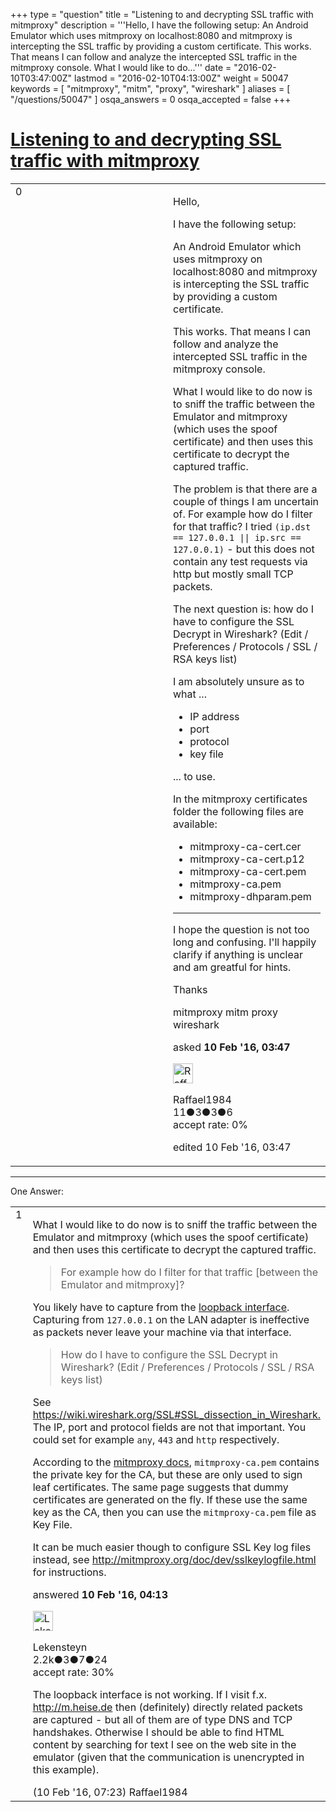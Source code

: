 +++
type = "question"
title = "Listening to and decrypting SSL traffic with mitmproxy"
description = '''Hello, I have the following setup: An Android Emulator which uses mitmproxy on localhost:8080 and mitmproxy is intercepting the SSL traffic by providing a custom certificate. This works. That means I can follow and analyze the intercepted SSL traffic in the mitmproxy console. What I would like to do...'''
date = "2016-02-10T03:47:00Z"
lastmod = "2016-02-10T04:13:00Z"
weight = 50047
keywords = [ "mitmproxy", "mitm", "proxy", "wireshark" ]
aliases = [ "/questions/50047" ]
osqa_answers = 0
osqa_accepted = false
+++

<div class="headNormal">

# [Listening to and decrypting SSL traffic with mitmproxy](/questions/50047/listening-to-and-decrypting-ssl-traffic-with-mitmproxy)

</div>

<div id="main-body">

<div id="askform">

<table id="question-table" style="width:100%;"><colgroup><col style="width: 50%" /><col style="width: 50%" /></colgroup><tbody><tr class="odd"><td style="width: 30px; vertical-align: top"><div class="vote-buttons"><div id="post-50047-score" class="post-score" title="current number of votes">0</div><div id="favorite-count" class="favorite-count"></div></div></td><td><div id="item-right"><div class="question-body"><p>Hello,</p><p>I have the following setup:</p><p>An Android Emulator which uses mitmproxy on localhost:8080 and mitmproxy is intercepting the SSL traffic by providing a custom certificate.</p><p>This works. That means I can follow and analyze the intercepted SSL traffic in the mitmproxy console.</p><p>What I would like to do now is to sniff the traffic between the Emulator and mitmproxy (which uses the spoof certificate) and then uses this certificate to decrypt the captured traffic.</p><p>The problem is that there are a couple of things I am uncertain of. For example how do I filter for that traffic? I tried <code>(ip.dst == 127.0.0.1 || ip.src == 127.0.0.1)</code> - but this does not contain any test requests via http but mostly small TCP packets.</p><p>The next question is: how do I have to configure the SSL Decrypt in Wireshark? (Edit / Preferences / Protocols / SSL / RSA keys list)</p><p>I am absolutely unsure as to what ...</p><ul><li>IP address</li><li>port</li><li>protocol</li><li>key file</li></ul><p>... to use.</p><p>In the mitmproxy certificates folder the following files are available:</p><ul><li>mitmproxy-ca-cert.cer</li><li>mitmproxy-ca-cert.p12</li><li>mitmproxy-ca-cert.pem</li><li>mitmproxy-ca.pem</li><li>mitmproxy-dhparam.pem</li></ul><hr /><p>I hope the question is not too long and confusing. I'll happily clarify if anything is unclear and am greatful for hints.</p><p>Thanks</p></div><div id="question-tags" class="tags-container tags">mitmproxy mitm proxy wireshark</div><div id="question-controls" class="post-controls"></div><div class="post-update-info-container"><div class="post-update-info post-update-info-user"><p>asked <strong>10 Feb '16, 03:47</strong></p><img src="https://secure.gravatar.com/avatar/c44e61d34981ed01ab4bc25c3df52fc2?s=32&amp;d=identicon&amp;r=g" class="gravatar" width="32" height="32" alt="Raffael1984&#39;s gravatar image" /><p>Raffael1984<br />
<span class="score" title="11 reputation points">11</span><span title="3 badges"><span class="badge1">●</span><span class="badgecount">3</span></span><span title="3 badges"><span class="silver">●</span><span class="badgecount">3</span></span><span title="6 badges"><span class="bronze">●</span><span class="badgecount">6</span></span><br />
<span class="accept_rate" title="Rate of the user&#39;s accepted answers">accept rate:</span> <span title="Raffael1984 has no accepted answers">0%</span></p></div><div class="post-update-info post-update-info-edited"><p>edited 10 Feb '16, 03:47</p></div></div><div id="comments-container-50047" class="comments-container"></div><div id="comment-tools-50047" class="comment-tools"></div><div class="clear"></div><div id="comment-50047-form-container" class="comment-form-container"></div><div class="clear"></div></div></td></tr></tbody></table>

------------------------------------------------------------------------

<div class="tabBar">

<span id="sort-top"></span>

<div class="headQuestions">

One Answer:

</div>

</div>

<span id="50049"></span>

<div id="answer-container-50049" class="answer">

<table style="width:100%;"><colgroup><col style="width: 50%" /><col style="width: 50%" /></colgroup><tbody><tr class="odd"><td style="width: 30px; vertical-align: top"><div class="vote-buttons"><div id="post-50049-score" class="post-score" title="current number of votes">1</div></div></td><td><div class="item-right"><div class="answer-body"><p>What I would like to do now is to sniff the traffic between the Emulator and mitmproxy (which uses the spoof certificate) and then uses this certificate to decrypt the captured traffic.</p><blockquote><p>For example how do I filter for that traffic [between the Emulator and mitmproxy]?</p></blockquote><p>You likely have to capture from the <a href="https://wiki.wireshark.org/CaptureSetup/Loopback">loopback interface</a>. Capturing from <code>127.0.0.1</code> on the LAN adapter is ineffective as packets never leave your machine via that interface.</p><blockquote><p>How do I have to configure the SSL Decrypt in Wireshark? (Edit / Preferences / Protocols / SSL / RSA keys list)</p></blockquote><p>See <a href="https://wiki.wireshark.org/SSL#SSL_dissection_in_Wireshark.">https://wiki.wireshark.org/SSL#SSL_dissection_in_Wireshark.</a> The IP, port and protocol fields are not that important. You could set for example <code>any</code>, <code>443</code> and <code>http</code> respectively.</p><p>According to the <a href="http://mitmproxy.org/doc/certinstall.html#docCertfiles">mitmproxy docs</a>, <code>mitmproxy-ca.pem</code> contains the private key for the CA, but these are only used to sign leaf certificates. The same page suggests that dummy certificates are generated on the fly. If these use the same key as the CA, then you can use the <code>mitmproxy-ca.pem</code> file as Key File.</p><p>It can be much easier though to configure SSL Key log files instead, see <a href="http://mitmproxy.org/doc/dev/sslkeylogfile.html">http://mitmproxy.org/doc/dev/sslkeylogfile.html</a> for instructions.</p></div><div class="answer-controls post-controls"></div><div class="post-update-info-container"><div class="post-update-info post-update-info-user"><p>answered <strong>10 Feb '16, 04:13</strong></p><img src="https://secure.gravatar.com/avatar/285b1f0f4caadc088a38c40aea22feba?s=32&amp;d=identicon&amp;r=g" class="gravatar" width="32" height="32" alt="Lekensteyn&#39;s gravatar image" /><p>Lekensteyn<br />
<span class="score" title="2213 reputation points"><span>2.2k</span></span><span title="3 badges"><span class="badge1">●</span><span class="badgecount">3</span></span><span title="7 badges"><span class="silver">●</span><span class="badgecount">7</span></span><span title="24 badges"><span class="bronze">●</span><span class="badgecount">24</span></span><br />
<span class="accept_rate" title="Rate of the user&#39;s accepted answers">accept rate:</span> <span title="Lekensteyn has 32 accepted answers">30%</span></p></div></div><div id="comments-container-50049" class="comments-container"><span id="50053"></span><div id="comment-50053" class="comment"><div id="post-50053-score" class="comment-score"></div><div class="comment-text"><p>The loopback interface is not working. If I visit f.x. <a href="http://m.heise.de">http://m.heise.de</a> then (definitely) directly related packets are captured - but all of them are of type DNS and TCP handshakes. Otherwise I should be able to find HTML content by searching for text I see on the web site in the emulator (given that the communication is unencrypted in this example).</p></div><div id="comment-50053-info" class="comment-info"><span class="comment-age">(10 Feb '16, 07:23)</span> Raffael1984</div></div></div><div id="comment-tools-50049" class="comment-tools"></div><div class="clear"></div><div id="comment-50049-form-container" class="comment-form-container"></div><div class="clear"></div></div></td></tr></tbody></table>

</div>

<div class="paginator-container-left">

</div>

</hr>

</div>

</div>

